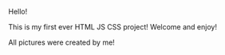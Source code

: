 Hello!

This is my first ever HTML JS CSS project! Welcome and enjoy!

All pictures were created by me!

